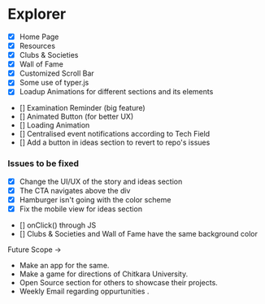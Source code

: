 # Explorer

- [x] Home Page
- [x] Resources
- [x] Clubs & Societies 
- [x] Wall of Fame
- [x] Customized Scroll Bar
- [x] Some use of typer.js
- [x] Loadup Animations for different sections and its elements

- [] Examination Reminder (big feature)
- [] Animated Button (for better UX)
- [] Loading Animation 
- [] Centralised event notifications according to Tech Field
- [] Add a button in ideas section to revert to repo's issues

### Issues to be fixed

- [x] Change the UI/UX of the story and ideas section
- [x] The CTA navigates above the div
- [x] Hamburger isn't going with the color scheme 
- [x] Fix the mobile view for ideas section
- [] onClick() through JS
- [] Clubs & Societies and Wall of Fame have the same background color

Future Scope -> 
- Make an app for the same.
- Make a game for directions of Chitkara University.
- Open Source section for others to showcase their projects.
- Weekly Email regarding oppurtunities .
